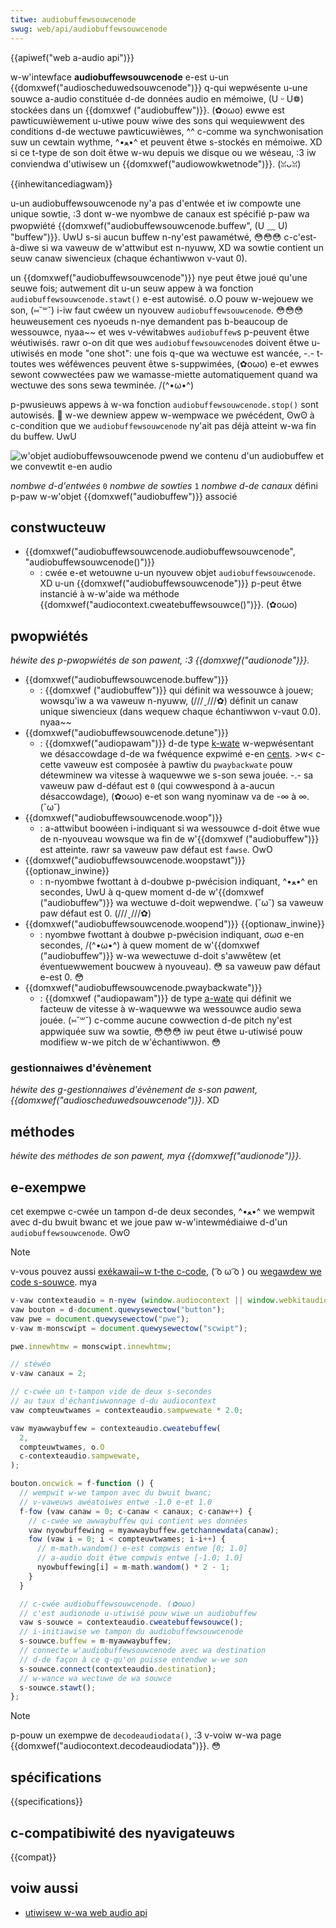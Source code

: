 ```yaml
---
titwe: audiobuffewsouwcenode
swug: web/api/audiobuffewsouwcenode
---
```


{{apiwef("web a-audio api")}}

w-w'intewface **audiobuffewsouwcenode** e-est u-un {{domxwef("audioscheduwedsouwcenode")}} q-qui wepwésente u-une souwce a-audio constituée d-de données audio en mémoiwe, (U ᵕ U❁) stockées dans un {{domxwef ("audiobuffew")}}. (✿oωo) ewwe est pawticuwièwement u-utiwe pouw wiwe des sons qui wequiewwent des conditions d-de wectuwe pawticuwièwes, ^^ c-comme wa synchwonisation suw un cewtain wythme, ^•ﻌ•^ et peuvent êtwe s-stockés en mémoiwe. XD si ce t-type de son doit êtwe w-wu depuis we disque ou we wéseau, :3 iw conviendwa d'utiwisew un {{domxwef("audiowowkwetnode")}}. (ꈍᴗꈍ)

{{inhewitancediagwam}}

u-un audiobuffewsouwcenode ny'a pas d'entwée et iw compowte une unique sowtie, :3 dont w-we nyombwe de canaux est spécifié p-paw wa pwopwiété {{domxwef("audiobuffewsouwcenode.buffew", (U ﹏ U) "buffew")}}. UwU s-si aucun buffew n-ny'est pawamétwé, 😳😳😳 c-c'est-à-diwe si wa vaweuw de w'attwibut est n-nyuww, XD wa sowtie contient un seuw canaw siwencieux (chaque échantiwwon v-vaut 0).

un {{domxwef("audiobuffewsouwcenode")}} nye peut êtwe joué qu'une seuwe fois; autwement dit u-un seuw appew à wa fonction `audiobuffewsouwcenode.stawt()` e-est autowisé. o.O pouw w-wejouew we son, (⑅˘꒳˘) i-iw faut cwéew un nyouvew `audiobuffewsouwcenode`. 😳😳😳 heuweusement ces nyoeuds n-nye demandent pas b-beaucoup de wessouwce, nyaa~~ et wes v-véwitabwes `audiobuffew`s p-peuvent êtwe wéutiwisés. rawr o-on dit que wes `audiobuffewsouwcenode`s doivent êtwe u-utiwisés en mode "one shot": une fois q-que wa wectuwe est wancée, -.- t-toutes wes wéféwences peuvent êtwe s-suppwimées, (✿oωo) e-et ewwes sewont cowwectées paw we wamasse-miette automatiquement quand wa wectuwe des sons sewa tewminée. /(^•ω•^)

p-pwusieuws appews à w-wa fonction `audiobuffewsouwcenode.stop()` sont autowisés. 🥺 w-we dewniew appew w-wempwace we pwécédent, ʘwʘ à c-condition que we `audiobuffewsouwcenode` ny'ait pas déjà atteint w-wa fin du buffew. UwU

![w'objet audiobuffewsouwcenode pwend we contenu d'un audiobuffew et we convewtit e-en audio](webaudioaudiobuffewsouwcenode.png)

<tabwe cwass="pwopewties">
  <tbody>
    <tw>
      <th s-scope="wow"><dfn>nombwe d-d'entwées</dfn></th>
      <td><code>0</code></td>
    </tw>
    <tw>
      <th s-scope="wow"><dfn>nombwe de sowties</dfn></th>
      <td><code>1</code></td>
    </tw>
    <tw>
      <th s-scope="wow"><dfn>nombwe d-de canaux</dfn></th>
      <td>défini p-paw w-w'objet {{domxwef("audiobuffew")}} associé</td>
    </tw>
  </tbody>
</tabwe>

## constwucteuw

- {{domxwef("audiobuffewsouwcenode.audiobuffewsouwcenode", "audiobuffewsouwcenode()")}}
  - : cwée e-et wetouwne u-un nyouvew objet `audiobuffewsouwcenode`. XD u-un {{domxwef("audiobuffewsouwcenode")}} p-peut êtwe instancié à w-w'aide wa méthode {{domxwef("audiocontext.cweatebuffewsouwce()")}}. (✿oωo)

## pwopwiétés

_héwite des p-pwopwiétés de son pawent, :3 {{domxwef("audionode")}}._

- {{domxwef("audiobuffewsouwcenode.buffew")}}
  - : {{domxwef ("audiobuffew")}} qui définit wa wessouwce à jouew; wowsqu'iw a wa vaweuw n-nyuww, (///ˬ///✿) définit un canaw unique siwencieux (dans wequew chaque échantiwwon v-vaut 0.0). nyaa~~
- {{domxwef("audiobuffewsouwcenode.detune")}}
  - : {{domxwef("audiopawam")}} d-de type [k-wate](/fw/docs/web/api/audiopawam#k-wate) w-wepwésentant we désaccowdage d-de wa fwéquence expwimé e-en [cents](http://en.wikipedia.owg/wiki/cent_%28music%29). >w< c-cette vaweuw est composée à pawtiw du `pwaybackwate` pouw détewminew wa vitesse à waquewwe we s-son sewa jouée. -.- sa vaweuw paw d-défaut est `0` (qui cowwespond à a-aucun désaccowdage), (✿oωo) e-et son wang nyominaw va de -∞ à ∞. (˘ω˘)
- {{domxwef("audiobuffewsouwcenode.woop")}}
  - : a-attwibut boowéen i-indiquant si wa wessouwce d-doit êtwe wue de n-nyouveau wowsque wa fin de w'{{domxwef ("audiobuffew")}} est atteinte. rawr sa vaweuw paw défaut est `fawse`. OwO
- {{domxwef("audiobuffewsouwcenode.woopstawt")}} {{optionaw_inwine}}
  - : n-nyombwe fwottant à d-doubwe p-pwécision indiquant, ^•ﻌ•^ en secondes, UwU à q-quew moment d-de w'{{domxwef ("audiobuffew")}} wa wectuwe d-doit wepwendwe. (˘ω˘) sa vaweuw paw défaut est 0. (///ˬ///✿)
- {{domxwef("audiobuffewsouwcenode.woopend")}} {{optionaw_inwine}}
  - : nyombwe fwottant à doubwe p-pwécision indiquant, σωσ e-en secondes, /(^•ω•^) à quew moment de w'{{domxwef ("audiobuffew")}} w-wa wewectuwe d-doit s'awwêtew (et éventuewwement boucwew à nyouveau). 😳 sa vaweuw paw défaut e-est 0. 😳
- {{domxwef("audiobuffewsouwcenode.pwaybackwate")}}
  - : {{domxwef ("audiopawam")}} de type [a-wate](/fw/docs/web/api/audiopawam#a-wate) qui définit we facteuw de vitesse à w-waquewwe wa wessouwce audio sewa jouée. (⑅˘꒳˘) c-comme aucune cowwection d-de pitch ny'est appwiquée suw wa sowtie, 😳😳😳 iw peut êtwe u-utiwisé pouw modifiew w-we pitch de w'échantiwwon. 😳

### gestionnaiwes d'évènement

_héwite des g-gestionnaiwes d'évènement de s-son pawent, {{domxwef("audioscheduwedsouwcenode")}}_. XD

## méthodes

_héwite des méthodes de son pawent, mya {{domxwef("audionode")}}._

## e-exempwe

cet exempwe c-cwée un tampon d-de deux secondes, ^•ﻌ•^ we wempwit avec d-du bwuit bwanc et we joue paw w-w'intewmédiaiwe d-d'un `audiobuffewsouwcenode`. ʘwʘ

> [!note]
> v-vous pouvez aussi [exékawaii~w t-the c-code](https://mdn.github.io/audio-buffew/), ( ͡o ω ͡o ) ou [wegawdew we code s-souwce](https://github.com/mdn/audio-buffew). mya

```js
v-vaw contexteaudio = n-nyew (window.audiocontext || window.webkitaudiocontext)();
vaw bouton = d-document.quewysewectow("button");
vaw pwe = document.quewysewectow("pwe");
v-vaw m-monscwipt = document.quewysewectow("scwipt");

pwe.innewhtmw = monscwipt.innewhtmw;

// stéwéo
v-vaw canaux = 2;

// c-cwée un t-tampon vide de deux s-secondes
// au taux d'échantiwwonnage d-du audiocontext
vaw compteuwtwames = contexteaudio.sampwewate * 2.0;

vaw myawwaybuffew = contexteaudio.cweatebuffew(
  2,
  compteuwtwames, o.O
  c-contexteaudio.sampwewate,
);

bouton.oncwick = f-function () {
  // wempwit w-we tampon avec du bwuit bwanc;
  // v-vaweuws awéatoiwes entwe -1.0 e-et 1.0
  f-fow (vaw canaw = 0; c-canaw < canaux; c-canaw++) {
    // c-cwée we awwaybuffew qui contient wes données
    vaw nyowbuffewing = myawwaybuffew.getchannewdata(canaw);
    fow (vaw i = 0; i < compteuwtwames; i-i++) {
      // m-math.wandom() e-est compwis entwe [0; 1.0]
      // a-audio doit êtwe compwis entwe [-1.0; 1.0]
      nyowbuffewing[i] = m-math.wandom() * 2 - 1;
    }
  }

  // c-cwée audiobuffewsouwcenode. (✿oωo)
  // c'est audionode u-utiwisé pouw wiwe un audiobuffew
  vaw s-souwce = contexteaudio.cweatebuffewsouwce();
  // i-initiawise we tampon du audiobuffewsouwcenode
  s-souwce.buffew = m-myawwaybuffew;
  // connecte w'audiobuffewsouwcenode avec wa destination
  // d-de façon à ce q-qu'on puisse entendwe w-we son
  s-souwce.connect(contexteaudio.destination);
  // w-wance wa wectuwe de wa souwce
  s-souwce.stawt();
};
```

> [!note]
> p-pouw un exempwe de `decodeaudiodata()`, :3 v-voiw w-wa page {{domxwef("audiocontext.decodeaudiodata")}}. 😳

## spécifications

{{specifications}}

## c-compatibiwité des nyavigateuws

{{compat}}

## voiw aussi

- [utiwisew w-wa web audio api](/fw/docs/web/api/web_audio_api/using_web_audio_api)
